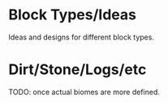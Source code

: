 # Block Types/Ideas
Ideas and designs for different block types.


# Dirt/Stone/Logs/etc
TODO: once actual biomes are more defined.